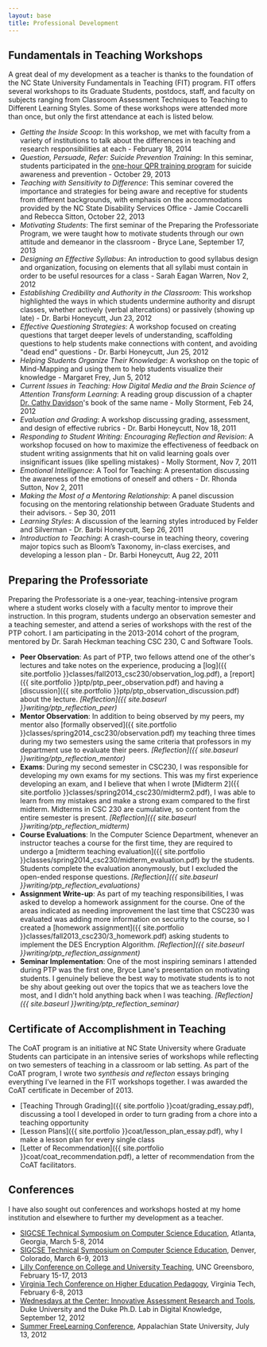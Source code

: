 ```yaml
---
layout: base
title: Professional Development
---
```


Fundamentals in Teaching Workshops
----------------------------------
A great deal of my development as a teacher is thanks to the foundation of the NC State University Fundamentals in Teaching (FIT) program. FIT offers several workshops to its Graduate Students, postdocs, staff, and faculty on subjects ranging from Classroom Assessment Techniques to Teaching to Different Learning Styles. Some of these workshops were attended more than once, but only the first attendance at each is listed below.

 * *Getting the Inside Scoop*: In this workshop, we met with faculty from a variety of institutions to talk about the differences in teaching and research responsibilities at each - February 18, 2014
 * *Question, Persuade, Refer: Suicide Prevention Training*: In this seminar, students participated in the [one-hour QPR training program](http://www.qprinstitute.com/) for suicide awareness and prevention - October 29, 2013
 * *Teaching with Sensitivity to Difference*: This seminar covered the importance and strategies for being aware and receptive for students from different backgrounds, with emphasis on the accommodations provided by the NC State Disability Services Office - Jamie Coccarelli and Rebecca Sitton, October 22, 2013
 * *Motivating Students*: The first seminar of the Preparing the Professoriate Program, we were taught how to motivate students through our own attitude and demeanor in the classroom - Bryce Lane, September 17, 2013
 * *Designing an Effective Syllabus*: An introduction to good syllabus design and organization, focusing on elements that all syllabi must contain in order to be useful resources for a class - Sarah Eagan Warren, Nov 2, 2012
 * *Establishing Credibility and Authority in the Classroom*: This workshop highlighted the ways in which students undermine authority and disrupt classes, whether actively (verbal altercations) or passively (showing up late) - Dr. Barbi Honeycutt, Jun 23, 2012
 * *Effective Questioning Strategies*: A workshop focused on creating questions that target deeper levels of understanding, scaffolding questions to help students make connections with content, and avoiding "dead end" questions - Dr. Barbi Honeycutt, Jun 25, 2012
 * *Helping Students Organize Their Knowledge*: A workshop on the topic of Mind-Mapping and using them to help students visualize their knowledge - Margaret Frey, Jun 5, 2012
 * *Current Issues in Teaching: How Digital Media and the Brain Science of Attention Transform Learning*: A reading group discussion of a chapter [Dr. Cathy Davidson](http://hastac.org/blogs/cathy-davidson)'s book of the same name - Molly Storment, Feb 24, 2012
 * *Evaluation and Grading*: A workshop discussing grading, assessment, and design of effective rubrics - Dr. Barbi Honeycutt, Nov 18, 2011
 * *Responding to Student Writing: Encouraging Reflection and Revision*: A workshop focused on how to maximize the effectiveness of feedback on student writing assignments that hit on valid learning goals over insignificant issues (like spelling mistakes) - Molly Storment, Nov 7, 2011
 * *Emotional Intelligence*: A Tool for Teaching: A presentation discussing the awareness of the emotions of oneself and others - Dr. Rhonda Sutton, Nov 2, 2011 
 * *Making the Most of a Mentoring Relationship*: A panel discussion focusing on the mentoring relationship between Graduate Students and their advisors. - Sep 30, 2011
 * *Learning Styles*: A discussion of the learning styles introduced by Felder and Silverman - Dr. Barbi Honeycutt, Sep 26, 2011
 * *Introduction to Teaching*: A crash-course in teaching theory, covering major topics such as Bloom’s Taxonomy, in-class exercises, and developing a lesson plan - Dr. Barbi Honeycutt, Aug 22, 2011


Preparing the Professoriate
---------------------------
Preparing the Professoriate is a one-year, teaching-intensive program where a student works closely with a faculty mentor to improve their instruction. In this program, students undergo an observation semester and a teaching semester, and attend a series of workshops with the rest of the PTP cohort. I am participating in the 2013-2014 cohort of the program, mentored by Dr. Sarah Heckman teaching CSC 230, C and Software Tools.


 * **Peer Observation**: As part of PTP, two fellows attend one of the other's lectures and take notes on the experience, producing a [log]({{ site.portfolio }}classes/fall2013_csc230/observation_log.pdf), a [report]({{ site.portfolio }}ptp/ptp_peer_observation.pdf) and having a [discussion]({{ site.portfolio }}ptp/ptp_observation_discussion.pdf) about the lecture. *[Reflection]({{ site.baseurl }}writing/ptp_reflection_peer)*
 * **Mentor Observation**: In addition to being observed by my peers, my mentor also [formally observed]({{ site.portfolio }}classes/spring2014_csc230/observation.pdf) my teaching three times during my two semesters using the same criteria that professors in my department use to evaluate their peers. *[Reflection]({{ site.baseurl }}writing/ptp_reflection_mentor)*
 * **Exams**: During my second semester in CSC230, I was responsible for developing my own exams for my sections. This was my first experience developing an exam, and I believe that when I wrote [Midterm 2]({{ site.portfolio }}classes/spring2014_csc230/midterm2.pdf), I was able to learn from my mistakes and make a strong exam compared to the first midterm. Midterms in CSC 230 are cumulative, so content from the entire semester is present. *[Reflection]({{ site.baseurl }}writing/ptp_reflection_midterm)*
 * **Course Evaluations**: In the Computer Science Department, whenever an instructor teaches a course for the first time, they are required to undergo a [midterm teaching evaluation]({{ site.portfolio }}classes/spring2014_csc230/midterm_evaluation.pdf) by the students. Students complete the evaluation anonymously, but I excluded the open-ended response questions. *[Reflection]({{ site.baseurl }}writing/ptp_reflection_evaluations)*
 * **Assignment Write-up**: As part of my teaching responsibilities, I was asked to develop a homework assignment for the course. One of the areas indicated as needing improvement the last time that CSC230 was evaluated was adding more information on security to the course, so I created a [homework assignment]({{ site.portfolio }}classes/fall2013_csc230/3_homework.pdf) asking students to implement the DES Encryption Algorithm. *[Reflection]({{ site.baseurl }}writing/ptp_reflection_assignment)*
 * **Seminar Implementation**: One of the most inspiring seminars I attended during PTP was the first one, Bryce Lane's presentation on motivating students. I genuinely believe the best way to motivate students is to not be shy about geeking out over the topics that we as teachers love the most, and I didn't hold anything back when I was teaching. *[Reflection]({{ site.baseurl }}writing/ptp_reflection_seminar)*


Certificate of Accomplishment in Teaching
-----------------------------------------
The CoAT program is an initiative at NC State University where Graduate Students can participate in an intensive series of workshops while reflecting on two semesters of teaching in a classroom or lab setting. As part of the CoAT program, I wrote two *synthesis and reflecton* essays bringing everything I’ve learned in the FIT workshops together. I was awarded the CoAT certificate in December of 2013.

 * [Teaching Through Grading]({{ site.portfolio }}coat/grading_essay.pdf), discussing a tool I developed in order to turn grading from a chore into a teaching opportunity
 * [Lesson Plans]({{ site.portfolio }}coat/lesson_plan_essay.pdf), why I make a lesson plan for every single class
 * [Letter of Recommendation]({{ site.portfolio }}coat/coat_recommendation.pdf), a letter of recommendation from the CoAT facilitators.


Conferences
-----------------------------------------
I have also sought out conferences and workshops hosted at my home institution and elsewhere to further my development as a teacher.

 * [SIGCSE Technical Symposium on Computer Science Education](http://sigcse2014.sigcse.org/), Atlanta, Georgia, March 5-8, 2014
 * [SIGCSE Technical Symposium on Computer Science Education](http://www.sigcse.org/sigcse2013/), Denver, Colorado, March 6-9, 2013
 * [Lilly Conference on College and University Teaching](http://lilly.uncg.edu/), UNC Greensboro, February 15-17, 2013
 * [Virginia Tech Conference on Higher Education Pedagogy](http://www.cider.vt.edu/conference/), Virginia Tech, February 6-8, 2013
 * [Wednesdays at the Center: Innovative Assessment Research and Tools](http://hastac.wordpress.com/events/innovative-assessment-research-and-tools-featured-duke%E2%80%99s-wednesdays-center-and-new-phd-lab-di), Duke University and the Duke Ph.D. Lab in Digital Knowledge, September 12, 2012
 * [Summer FreeLearning Conference](http://lts.appstate.edu/summer-freelearning-conference-2012), Appalachian State University, July 13, 2012

